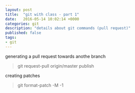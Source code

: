 ```yaml
---
layout: post
title:  "git with class - part 1"
date:   2016-05-14 10:02:14 +0000
categories: git
description: "details about git commands (pull request)"
published: false
tags:
- git
---
```


generating a pull request towards anothe branch
> git request-pull origin/master publish

creating patches
> git format-patch -M -1
